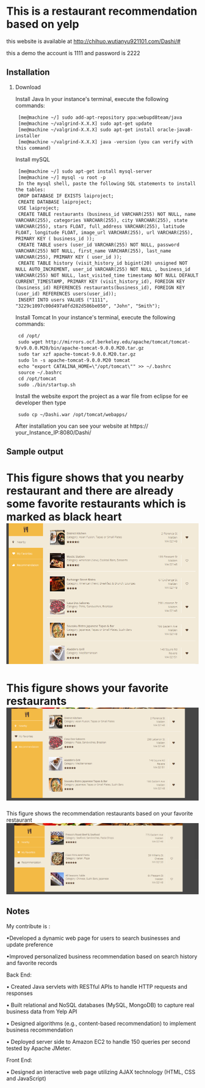 This is a restaurant recommendation based on yelp
==========================================
this website is available at http://chihuo.wutianyu921101.com/Dashi/#

this a demo the account is 1111 and password is 2222

Installation
------------

1. Download 


    Install Java
    In your instance's terminal, execute the following commands:

		[me@machine ~/] sudo add-apt-repository ppa:webupd8team/java 
		[me@machine ~/valgrind-X.X.X] sudo apt-get update
		[me@machine ~/valgrind-X.X.X] sudo apt-get install oracle-java8-installer
		[me@machine ~/valgrind-X.X.X] java -version (you can verify with this command)
    
    Install mySQL

		[me@machine ~/] sudo apt-get install mysql-server 
		[me@machine ~/] mysql -u root -p
		In the mysql shell, paste the following SQL statements to install the tables:
		DROP DATABASE IF EXISTS laiproject;
		CREATE DATABASE laiproject;
		USE laiproject;
		CREATE TABLE restaurants (business_id VARCHAR(255) NOT NULL, name VARCHAR(255), categories VARCHAR(255), city VARCHAR(255), state VARCHAR(255), stars FLOAT, full_address VARCHAR(255), latitude FLOAT, longitude FLOAT, image_url VARCHAR(255), url VARCHAR(255), PRIMARY KEY ( business_id ));
		CREATE TABLE users (user_id VARCHAR(255) NOT NULL, password VARCHAR(255) NOT NULL, first_name VARCHAR(255), last_name VARCHAR(255), PRIMARY KEY ( user_id ));
		CREATE TABLE history (visit_history_id bigint(20) unsigned NOT NULL AUTO_INCREMENT, user_id VARCHAR(255) NOT NULL , business_id VARCHAR(255) NOT NULL, last_visited_time timestamp NOT NULL DEFAULT CURRENT_TIMESTAMP, PRIMARY KEY (visit_history_id), FOREIGN KEY (business_id) REFERENCES restaurants(business_id), FOREIGN KEY (user_id) REFERENCES users(user_id));
		INSERT INTO users VALUES ("1111", "3229c1097c00d497a0fd282d586be050", "John", "Smith");
		
    Install Tomcat
    In your instance's terminal, execute the following commands:

		cd /opt/
		sudo wget http://mirrors.ocf.berkeley.edu/apache/tomcat/tomcat-9/v9.0.0.M20/bin/apache-tomcat-9.0.0.M20.tar.gz
		sudo tar xzf apache-tomcat-9.0.0.M20.tar.gz
		sudo ln -s apache-tomcat-9.0.0.M20 tomcat
		echo "export CATALINA_HOME=\"/opt/tomcat\"" >> ~/.bashrc
		source ~/.bashrc
		cd /opt/tomcat
		sudo ./bin/startup.sh
     Install the website
     export the project as a war file from eclipse for ee developer then type

		sudo cp ~/Dashi.war /opt/tomcat/webapps/ 
      After installation you can see your website at https:// your_Instance_IP:8080/Dashi/
      
      
Sample output
-------------
This figure shows that you nearby restaurant and there are already some favorite restaurants which is marked as black heart
![Alt text](https://github.com/WTY1/Dashi/blob/master/output/1.PNG)
=====================================================================
This figure shows your favorite restaurants
![Alt text](https://github.com/WTY1/Dashi/blob/master/output/2.PNG)
=====================================================================
This figure shows the recommendation restaurants based on your favorite restaurant
![Alt text](https://github.com/WTY1/Dashi/blob/master/output/3.PNG)



Notes
-----

  My contribute is :

  •Developed a dynamic web page for users to search businesses and update preference 
  
  •Improved personalized business recommendation based on search history and favorite records
  
  Back End:

   •	Created Java servlets with RESTful APIs to handle HTTP requests and responses

   •	Built relational and NoSQL databases (MySQL, MongoDB) to capture real business data from Yelp API

   •	Designed algorithms (e.g., content-based recommendation) to implement business recommendation

   •	Deployed server side to Amazon EC2 to handle 150 queries per second tested by Apache JMeter.

   Front End:

   •	Designed an interactive web page utilizing AJAX technology (HTML, CSS and JavaScript)

